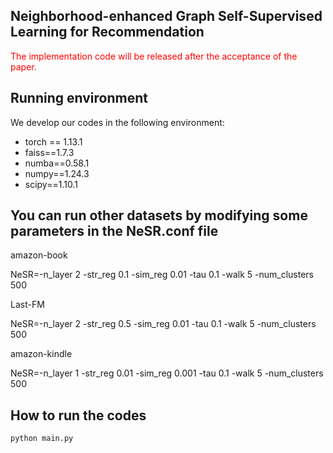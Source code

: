 ## Neighborhood-enhanced Graph Self-Supervised Learning for Recommendation
<font color='red'>The implementation code will be released after the acceptance of the paper.</font>


## Running environment
We develop our codes in the following environment:

- torch == 1.13.1
- faiss==1.7.3
- numba==0.58.1
- numpy==1.24.3
- scipy==1.10.1

## You can run other datasets by modifying some parameters in the NeSR.conf file

amazon-book

NeSR=-n_layer 2 -str_reg 0.1 -sim_reg 0.01 -tau 0.1 -walk 5 -num_clusters 500

Last-FM

NeSR=-n_layer 2 -str_reg 0.5 -sim_reg 0.01 -tau 0.1 -walk 5 -num_clusters 500

amazon-kindle

NeSR=-n_layer 1 -str_reg 0.01 -sim_reg 0.001 -tau 0.1 -walk 5 -num_clusters 500

## How to run the codes


```python
python main.py
